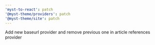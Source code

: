 ```yaml
---
'myst-to-react': patch
'@myst-theme/providers': patch
'@myst-theme/site': patch
---
```


Add new baseurl provider and remove previous one in article references provider
